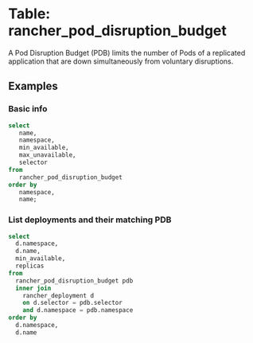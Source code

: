 # Table: rancher_pod_disruption_budget

A Pod Disruption Budget (PDB) limits the number of Pods of a replicated application that are down simultaneously from voluntary disruptions.

## Examples

### Basic info

```sql
select
   name,
   namespace,
   min_available,
   max_unavailable,
   selector 
from
   rancher_pod_disruption_budget 
order by
   namespace,
   name;
```

### List deployments and their matching PDB 

```sql
select
  d.namespace,
  d.name,
  min_available,
  replicas 
from
  rancher_pod_disruption_budget pdb 
  inner join
    rancher_deployment d 
    on d.selector = pdb.selector 
    and d.namespace = pdb.namespace 
order by
  d.namespace,
  d.name
```
